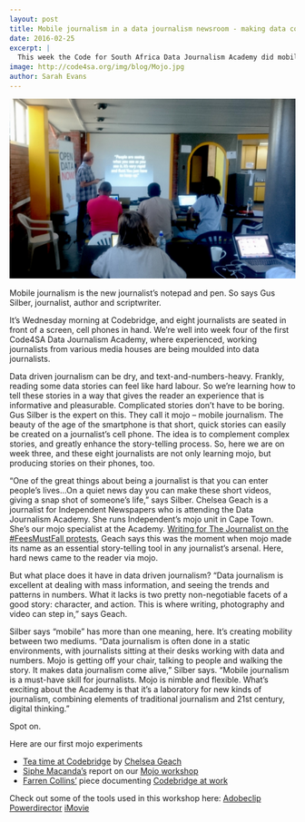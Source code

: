 ```yaml
---
layout: post
title: Mobile journalism in a data journalism newsroom - making data come alive
date: 2016-02-25
excerpt: |
  This week the Code for South Africa Data Journalism Academy did mobile journalism, or “mojo” training: 21st century skills in a traditional journalism environment.
image: http://code4sa.org/img/blog/Mojo.jpg
author: Sarah Evans
---
```



<img src="/img/blog/Mojo.jpg">

Mobile journalism is the new journalist’s notepad and pen. So says Gus Silber, journalist, author and scriptwriter.

It’s Wednesday morning at Codebridge, and eight journalists are seated in front of a screen, cell phones in hand. We’re well into week four of the first Code4SA Data Journalism Academy, where experienced, working journalists from various media houses are being moulded into data journalists.

Data driven journalism can be dry, and text-and-numbers-heavy. Frankly, reading some data stories can feel like hard labour. So we’re learning how to tell these stories in a way that gives the reader an experience that is informative and pleasurable. Complicated stories don’t have to be boring.
Gus Silber is the expert on this. They call it mojo – mobile journalism. The beauty of the age of the smartphone is that short, quick stories can easily be created on a journalist’s cell phone. The idea is to complement complex stories, and greatly enhance the story-telling process.
So, here we are on week three, and these eight journalists are not only learning mojo, but producing stories on their phones, too.

“One of the great things about being a journalist is that you can enter people’s lives…On a quiet news day you can make these short videos, giving a snap shot of someone’s life,” says Silber.
Chelsea Geach is a journalist for Independent Newspapers who is attending the Data Journalism Academy. She runs Independent’s mojo unit in Cape Town. She’s our mojo specialist at the Academy.
[Writing for The Journalist on the #FeesMustFall protests](http://www.thejournalist.org.za/the-craft/mobiles-that-mobilised-thousands-of-students), Geach says this was the moment when mojo made its name as an essential story-telling tool in any journalist’s arsenal. Here, hard news came to the reader via mojo.

But what place does it have in data driven journalism?
“Data journalism is excellent at dealing with mass information, and seeing the trends and patterns in numbers. What it lacks is two pretty non-negotiable facets of a good story: character, and action. This is where writing, photography and video can step in,” says Geach.

Silber says “mobile” has more than one meaning, here. It’s creating mobility between two mediums.
“Data journalism is often done in a static environments, with journalists sitting at their desks working with data and numbers. Mojo is getting off your chair, talking to people and walking the story. It makes data journalism come alive,” Silber says.
“Mobile journalism is a must-have skill for journalists. Mojo is nimble and flexible. What’s exciting about the Academy is that it’s a laboratory for new kinds of journalism, combining elements of traditional journalism and 21st century, digital thinking.”

Spot on.
 
Here are our first mojo experiments

* [Tea time at Codebridge](https://www.youtube.com/watch?v=_rRpq5ejufM&feature=youtu.be) by [Chelsea Geach](https://twitter.com/@chelseageach)
* [Siphe Macanda’s](https://twitter.com/siphemacanda) report on our [Mojo workshop](https://www.youtube.com/watch?v=VKqRjONIh80)
* [Farren Collins’](https://twitter.com/Farren_Collins) piece documenting [Codebridge at work](http://premiereclip.adobe.com/videos/V-7Emyxyrgd)

 
Check out some of the tools used in this workshop here:
[Adobeclip](https://www.adobe.com/products/premiere-clip.html)
[Powerdirector](http://www.cyberlink.com/products/powerdirector-ultra/features_en_US.html?affid=2581_-1_419&mkwid=s&pcrid=85256282843&pkw=powerdirector&pmt=e&pdv=c&gclid=Cj0KEQiAxrW2BRCFidKbqKyq1YEBEiQAnMDWxtKWHUskieS8HniNTJs3xZI578wUY_1kVQzURalzoz0aAoYS8P8HAQ&r=1)
[iMovie](http://www.iskysoft.us/lp/filmora/?gclid=Cj0KEQiAxrW2BRCFidKbqKyq1YEBEiQAnMDWxsfWR9x2LoWsTn27-bQTTQ2v1TGMbMUsd8CHkpsuRRQaAil98P8HAQ)
 
